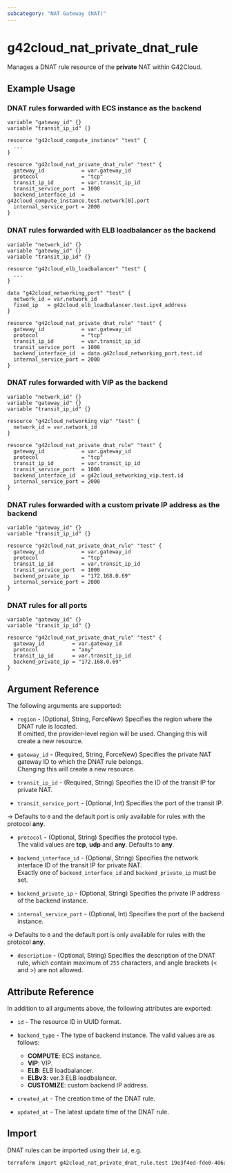 ```yaml
---
subcategory: "NAT Gateway (NAT)"
---
```


# g42cloud_nat_private_dnat_rule

Manages a DNAT rule resource of the **private** NAT within G42Cloud.

## Example Usage

### DNAT rules forwarded with ECS instance as the backend

```hcl
variable "gateway_id" {}
variable "transit_ip_id" {}

resource "g42cloud_compute_instance" "test" {
  ...
}

resource "g42cloud_nat_private_dnat_rule" "test" {
  gateway_id            = var.gateway_id
  protocol              = "tcp"
  transit_ip_id         = var.transit_ip_id
  transit_service_port  = 1000
  backend_interface_id  = g42cloud_compute_instance.test.network[0].port
  internal_service_port = 2000
}
```

### DNAT rules forwarded with ELB loadbalancer as the backend

```hcl
variable "network_id" {}
variable "gateway_id" {}
variable "transit_ip_id" {}

resource "g42cloud_elb_loadbalancer" "test" {
  ...
}

data "g42cloud_networking_port" "test" {
  network_id = var.network_id
  fixed_ip   = g42cloud_elb_loadbalancer.test.ipv4_address
}

resource "g42cloud_nat_private_dnat_rule" "test" {
  gateway_id            = var.gateway_id
  protocol              = "tcp"
  transit_ip_id         = var.transit_ip_id
  transit_service_port  = 1000
  backend_interface_id  = data.g42cloud_networking_port.test.id
  internal_service_port = 2000
}
```

### DNAT rules forwarded with VIP as the backend

```hcl
variable "network_id" {}
variable "gateway_id" {}
variable "transit_ip_id" {}

resource "g42cloud_networking_vip" "test" {
  network_id = var.network_id
}

resource "g42cloud_nat_private_dnat_rule" "test" {
  gateway_id            = var.gateway_id
  protocol              = "tcp"
  transit_ip_id         = var.transit_ip_id
  transit_service_port  = 1000
  backend_interface_id  = g42cloud_networking_vip.test.id
  internal_service_port = 2000
}
```

### DNAT rules forwarded with a custom private IP address as the backend

```hcl
variable "gateway_id" {}
variable "transit_ip_id" {}

resource "g42cloud_nat_private_dnat_rule" "test" {
  gateway_id            = var.gateway_id
  protocol              = "tcp"
  transit_ip_id         = var.transit_ip_id
  transit_service_port  = 1000
  backend_private_ip    = "172.168.0.69"
  internal_service_port = 2000
}
```

### DNAT rules for all ports

```hcl
variable "gateway_id" {}
variable "transit_ip_id" {}

resource "g42cloud_nat_private_dnat_rule" "test" {
  gateway_id         = var.gateway_id
  protocol           = "any"
  transit_ip_id      = var.transit_ip_id
  backend_private_ip = "172.168.0.69"
}
```

## Argument Reference

The following arguments are supported:

* `region` - (Optional, String, ForceNew) Specifies the region where the DNAT rule is located.  
  If omitted, the provider-level region will be used. Changing this will create a new resource.

* `gateway_id` - (Required, String, ForceNew) Specifies the private NAT gateway ID to which the DNAT rule belongs.  
  Changing this will create a new resource.

* `transit_ip_id` - (Required, String) Specifies the ID of the transit IP for private NAT.

* `transit_service_port` - (Optional, Int) Specifies the port of the transit IP.

-> Defaults to `0` and the default port is only available for rules with the protocol **any**.

* `protocol` - (Optional, String) Specifies the protocol type.  
  The valid values are **tcp**, **udp** and **any**. Defaults to **any**.

* `backend_interface_id` - (Optional, String) Specifies the network interface ID of the transit IP for private NAT.  
  Exactly one of `backend_interface_id` and `backend_private_ip` must be set.

* `backend_private_ip` - (Optional, String) Specifies the private IP address of the backend instance.

* `internal_service_port` - (Optional, Int) Specifies the port of the backend instance.

-> Defaults to `0` and the default port is only available for rules with the protocol **any**.

* `description` - (Optional, String) Specifies the description of the DNAT rule, which contain maximum of `255`
  characters, and angle brackets (< and >) are not allowed.

## Attribute Reference

In addition to all arguments above, the following attributes are exported:

* `id` - The resource ID in UUID format.

* `backend_type` - The type of backend instance.
  The valid values are as follows:
  + **COMPUTE**: ECS instance.
  + **VIP**: VIP.
  + **ELB**: ELB loadbalancer.
  + **ELBv3**: ver.3 ELB loadbalancer.
  + **CUSTOMIZE**: custom backend IP address.

* `created_at` - The creation time of the DNAT rule.

* `updated_at` - The latest update time of the DNAT rule.

## Import

DNAT rules can be imported using their `id`, e.g.

```bash
terraform import g42cloud_nat_private_dnat_rule.test 19e3f4ed-fde0-406a-828d-7e0482400da9
```
